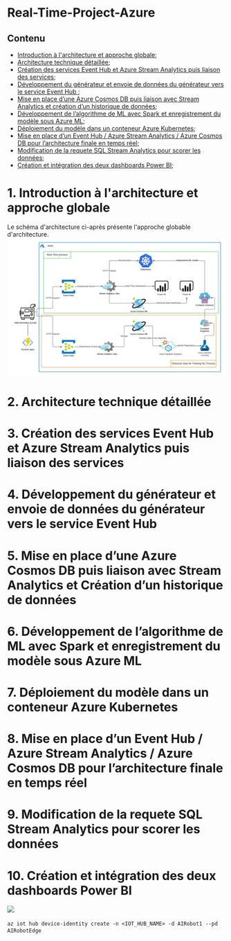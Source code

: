 # Real-Time-Project-Azure

## Contenu
- [Introduction à l'architecture et approche globale](https://github.com/Katalyse/Real-Time-Project-Azure/blob/main/README.md#1-introduction-%C3%A0-larchitecture-et-approche-globale);
- [Architecture technique détaillée](https://github.com/Katalyse/Real-Time-Project-Azure/blob/main/README.md#2-architecture-technique-d%C3%A9taill%C3%A9e);
- [Création des services Event Hub et Azure Stream Analytics puis liaison des services](https://github.com/Katalyse/Real-Time-Project-Azure/blob/main/README.md#3-cr%C3%A9ation-des-services-event-hub-et-azure-stream-analytics-puis-liaison-des-services);
- [Développement du générateur et envoie de données du générateur vers le service Event Hub ](https://github.com/Katalyse/Real-Time-Project-Azure/blob/main/README.md#4-d%C3%A9veloppement-du-g%C3%A9n%C3%A9rateur-et-envoie-de-donn%C3%A9es-du-g%C3%A9n%C3%A9rateur-vers-le-service-event-hub);
- [Mise en place d’une Azure Cosmos DB puis liaison avec Stream Analytics et création d’un historique de données](https://github.com/Katalyse/Real-Time-Project-Azure/blob/main/README.md#5-mise-en-place-dune-azure-cosmos-db-puis-liaison-avec-stream-analytics-et-cr%C3%A9ation-dun-historique-de-donn%C3%A9es);
- [Développement de l’algorithme de ML avec Spark et enregistrement du modèle sous Azure ML](https://github.com/Katalyse/Real-Time-Project-Azure/blob/main/README.md#6-d%C3%A9veloppement-de-lalgorithme-de-ml-avec-spark-et-enregistrement-du-mod%C3%A8le-sous-azure-ml);
- [Déploiement du modèle dans un conteneur Azure Kubernetes](https://github.com/Katalyse/Real-Time-Project-Azure/blob/main/README.md#7-d%C3%A9ploiement-du-mod%C3%A8le-dans-un-conteneur-azure-kubernetes);
- [Mise en place d’un Event Hub / Azure Stream Analytics / Azure Cosmos DB pour l’architecture finale en temps réel](https://github.com/Katalyse/Real-Time-Project-Azure/blob/main/README.md#8-mise-en-place-dun-event-hub--azure-stream-analytics--azure-cosmos-db-pour-larchitecture-finale-en-temps-r%C3%A9el);
- [Modification de la requete SQL Stream Analytics pour scorer les données](https://github.com/Katalyse/Real-Time-Project-Azure/blob/main/README.md#9-modification-de-la-requete-sql-stream-analytics-pour-scorer-les-donn%C3%A9es);
- [Création et intégration des deux dashboards Power BI](https://github.com/Katalyse/Real-Time-Project-Azure/blob/main/README.md#10-cr%C3%A9ation-et-int%C3%A9gration-des-deux-dashboards-power-bi);


# 1. Introduction à l'architecture et approche globale

Le schéma d'architecture ci-après présente l'approche globable d'architecture.
![](/Pictures/archi.jpeg?raw=true)

# 2. Architecture technique détaillée
# 3. Création des services Event Hub et Azure Stream Analytics puis liaison des services
# 4. Développement du générateur et envoie de données du générateur vers le service Event Hub 
# 5. Mise en place d’une Azure Cosmos DB puis liaison avec Stream Analytics et Création d’un historique de données
# 6. Développement de l’algorithme de ML avec Spark et enregistrement du modèle sous Azure ML
# 7. Déploiement du modèle dans un conteneur Azure Kubernetes
# 8. Mise en place d’un Event Hub / Azure Stream Analytics / Azure Cosmos DB pour l’architecture finale en temps réel
# 9. Modification de la requete SQL Stream Analytics pour scorer les données
# 10. Création et intégration des deux dashboards Power BI



![](/Pictures/iRobotArchitecture.png?raw=true)


```Shell
az iot hub device-identity create -n <IOT_HUB_NAME> -d AIRobot1 --pd AIRobotEdge
```

